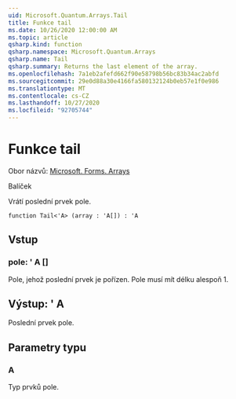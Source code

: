 ```yaml
---
uid: Microsoft.Quantum.Arrays.Tail
title: Funkce tail
ms.date: 10/26/2020 12:00:00 AM
ms.topic: article
qsharp.kind: function
qsharp.namespace: Microsoft.Quantum.Arrays
qsharp.name: Tail
qsharp.summary: Returns the last element of the array.
ms.openlocfilehash: 7a1eb2afefd662f90e58798b56bc83b34ac2abfd
ms.sourcegitcommit: 29e0d88a30e4166fa580132124b0eb57e1f0e986
ms.translationtype: MT
ms.contentlocale: cs-CZ
ms.lasthandoff: 10/27/2020
ms.locfileid: "92705744"
---
```

# <a name="tail-function"></a>Funkce tail

Obor názvů: [Microsoft. Forms. Arrays](xref:Microsoft.Quantum.Arrays)

Balíček [](https://nuget.org/packages/)


Vrátí poslední prvek pole.

```qsharp
function Tail<'A> (array : 'A[]) : 'A
```


## <a name="input"></a>Vstup

### <a name="array--a"></a>pole: ' A []

Pole, jehož poslední prvek je pořízen. Pole musí mít délku alespoň 1.



## <a name="output--a"></a>Výstup: ' A

Poslední prvek pole.

## <a name="type-parameters"></a>Parametry typu

### <a name="a"></a>A

Typ prvků pole.